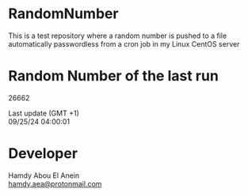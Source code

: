 # RandomNumber    
This is a test repository where a random number is pushed to a file automatically passwordless from a cron job in my Linux CentOS server    
# Random Number of the last run   
26662
      
Last update (GMT +1)    
09/25/24 04:00:01
# Developer    
Hamdy Abou El Anein   
hamdy.aea@protonmail.com
